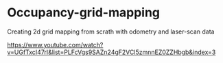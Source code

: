 # Occupancy-grid-mapping

Creating 2d grid mapping from scrath with odometry and laser-scan data

https://www.youtube.com/watch?v=UGfTxcI47rI&list=PLFcVgs9SAZn24gF2VCl5zmnnEZ0ZZHbgb&index=3
